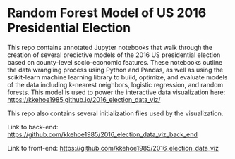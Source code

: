 # Random Forest Model of US 2016 Presidential Election

This repo contains annotated Jupyter notebooks that walk through the creation of several predictive models of the 2016 US presidential election based on county-level socio-economic features. These notebooks outline the data wrangling process using Python and Pandas, as well as using the scikit-learn machine learning library to build, optimize, and evaluate models of the data including k-nearest neighbors, logistic regression, and random forests. This model is used to power the interactive data visualization here: https://kkehoe1985.github.io/2016_election_data_viz/

This repo also contains several initialization files used by the visualization.

Link to back-end: https://github.com/kkehoe1985/2016_election_data_viz_back_end

Link to front-end: https://github.com/kkehoe1985/2016_election_data_viz
